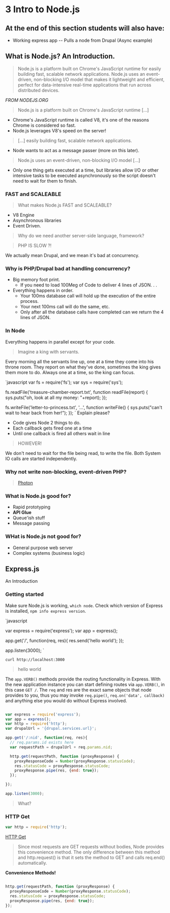 # 3 Intro to Node.js

## At the end of this section students will also have:
- Working express app
-- Pulls a node from Drupal (Async example)

## What is Node.js? An Introduction.

> Node.js is a platform built on Chrome's JavaScript runtime for easily building fast, scalable network applications. Node.js uses an event-driven, non-blocking I/O model that makes it lightweight and efficient, perfect for data-intensive real-time applications that run across distributed devices.

*FROM NODEJS.ORG*

> Node.js is a platform built on Chrome's JavaScript runtime [...] 

* Chrome's JavaScript runtime is called V8, it's one of the reasons Chrome is considered so fast.
* Node.js leverages V8's speed on the server!

> [...] easily building fast, scalable network applications. 

* Node wants to act as a message passer (more on this later).

> Node.js uses an event-driven, non-blocking I/O model [...] 

* Only one thing gets executed at a time, but libraries allow I/O or other intensive tasks to be executed asynchronously so the script doesn't need to wait for them to finish.

### FAST and SCALEABLE

> What makes Node.js FAST and SCALEABLE?

* V8 Engine
* Asynchronous libraries
* Event Driven.

> Why do we need another server-side language, framework?

> PHP IS SLOW ?!

We actually mean Drupal, and we mean it's bad at concurrency.

### Why is PHP/Drupal bad at handling concurrency?

* Big memory foot print.
    * If you need to load 100Meg of Code to deliver 4 lines of JSON. . .
* Everything happens in order.
    * Your 100ms database call will hold up the execution of the entire process.
    * Your next 100ms call will do the same, etc.
    * Only after all the database calls have completed can we return the 4 lines of JSON.
    
### In Node

Everything happens in parallel except for your code.

> Imagine a king with servants.

Every morning all the servants line up, one at a time they come into his throne room. They report on what they've done, sometimes the king gives them more to do. Always one at a time, so the king can focus.

`javascript
var fs  = require('fs');
var sys = require('sys');

fs.readFile('treasure-chamber-report.txt', function readFile(report) {
  sys.puts("oh, look at all my money: "+report);
});

fs.writeFile('letter-to-princess.txt', '...', function writeFile() {
  sys.puts("can't wait to hear back from her!");
});
`
Explain please?

* Code gives Node 2 things to do.
* Each callback gets fired one at a time
* Until one callback is fired all others wait in line

> HOWEVER!

We don't need to wait for the file being read, to write the file. Both System IO calls are started independently.

### Why not write non-blocking, event-driven PHP?

> [Photon](http://www.photon-project.com/)

### What is Node.js good for?

* Rapid prototyping
* **API Glue**
* Queue'ish stuff
* Message passing

### WHat is Node.js not good for?

* General purpose web server
* Complex systems (business logic)

## Express.js

An Introduction

### Getting started

Make sure Node.js is working, `which node`. Check which version of Express is installed, `npm info express version`.

`javascript

var express = require('express');
var app = express();

app.get('/', function(req, res){
  res.send('hello world');
});

app.listen(3000);
`

`curl http://localhost:3000`

> hello world

The `app.VERB()` methods provide the routing functionality in Express. With the new application instance you can start defining routes via `app.VERB()`, in this case `GET /`. The `req` and res are the exact same objects that node provides to you, thus you may invoke `req.pipe()`, `req.on('data', callback)` and anything else you would do without Express involved.

```javascript

var express = require('express');
var app = express();
var http = require('http');
var drupalUrl = '{drupal.services.url}';

app.get('/:nid', function(req, res){
  // req.params.id exists here
  var requestPath = drupalUrl + req.params.nid;

  http.get(requestPath, function (proxyResponse) {
    proxyResponseCode = Number(proxyResponse.statusCode);
    res.statusCode = proxyResponse.statusCode;
    proxyResponse.pipe(res, {end: true});
  });

});

app.listen(3000);
```

> What?

### HTTP Get

```javascript
var http = require('http');
```

[HTTP Get](http://nodejs.org/api/http.html#http_http_get_options_callback)

> Since most requests are GET requests without bodies, Node provides this convenience method. The only difference between this method and http.request() is that it sets the method to GET and calls req.end() automatically.

**Convenience Methods!**

```javascript

http.get(requestPath, function (proxyResponse) {
  proxyResponseCode = Number(proxyResponse.statusCode);
  res.statusCode = proxyResponse.statusCode;
  proxyResponse.pipe(res, {end: true});
});
```
